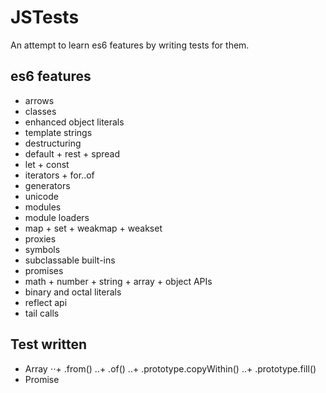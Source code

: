 # JSTests

An attempt to learn es6 features by writing tests for them.

## es6 features

+ arrows
+ classes
+ enhanced object literals
+ template strings
+ destructuring
+ default + rest + spread
+ let + const
+ iterators + for..of
+ generators
+ unicode
+ modules
+ module loaders
+ map + set + weakmap + weakset
+ proxies
+ symbols
+ subclassable built-ins
+ promises
+ math + number + string + array + object APIs
+ binary and octal literals
+ reflect api
+ tail calls

## Test written

+ Array
⋅⋅+ .from()
..+ .of()
..+ .prototype.copyWithin()
..+ .prototype.fill()
+ Promise
